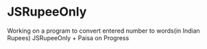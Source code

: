 # JSRupeeOnly

Working on a program to convert entered number to words(in Indian Rupees)
JSRupeeOnly + Paisa on Progress
